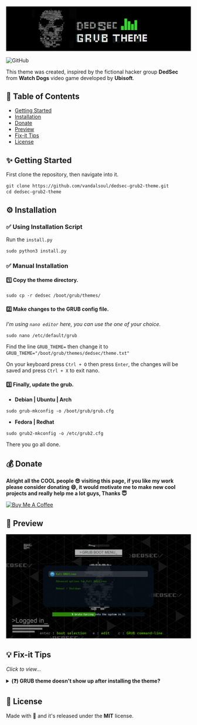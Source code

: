 ![logo](/media/logo.png)

![GitHub](https://img.shields.io/github/license/vandalsoul/dedsec-grub2-theme?style=for-the-badge)

This theme was created, inspired by the fictional hacker group **DedSec** from **Watch Dogs** video game developed by **Ubisoft**.

## 📙 Table of Contents
- [Getting Started](https://github.com/vandalsoul/dedsec-grub2-theme#-getting-started)
- [Installation](https://github.com/vandalsoul/dedsec-grub2-theme#%EF%B8%8F-installation)
- [Donate](https://github.com/vandalsoul/dedsec-grub2-theme#-donate)
- [Preview](https://github.com/vandalsoul/dedsec-grub2-theme#-preview)
- [Fix-it Tips](https://github.com/vandalsoul/dedsec-grub2-theme#-fix-it-tips)
- [License](https://github.com/vandalsoul/dedsec-grub2-theme#-license)

## ✨ Getting Started

First clone the repository, then navigate into it.
```shell
git clone https://github.com/vandalsoul/dedsec-grub2-theme.git
cd dedsec-grub2-theme
```

## ⚙️ Installation

### ✅ Using Installation Script
Run the `install.py`
```shell
sudo python3 install.py
```

### ✅ Manual Installation

#### 1️⃣ Copy the theme directory.
```shell
sudo cp -r dedsec /boot/grub/themes/
```
#### 2️⃣ Make changes to the GRUB config file.

*I'm using `nano editor` here, you can use the one of your choice.*
```shell
sudo nano /etc/default/grub
```
Find the line `GRUB_THEME=` then change it to `GRUB_THEME="/boot/grub/themes/dedsec/theme.txt"`

On your keyboard press `Ctrl + O` then press `Enter`, the changes will be saved and press `Ctrl + X` to exit nano.

#### 3️⃣ Finally, update the grub.

- **Debian | Ubuntu | Arch**
```shell
sudo grub-mkconfig -o /boot/grub/grub.cfg
```
- **Fedora | Redhat**
```shell
sudo grub2-mkconfig -o /etc/grub2.cfg
```
There you go all done.

## 💰 Donate
**Alright all the COOL people 😎 visiting this page, if you like my work please consider donating 😄, it would motivate me to make new cool projects and really help me a lot guys, Thanks 😇**

<a href="https://www.buymeacoffee.com/vandalsoul" target="_blank"><img src="https://cdn.buymeacoffee.com/buttons/v2/default-yellow.png" alt="Buy Me A Coffee" style="height: 60px !important;width: 217px !important;" ></a>

## 📸 Preview
![Screenshot](/media/screenshot.png)

## 💡 Fix-it Tips
*Click to view...*

<details>
  <summary><b>(❓) GRUB theme doesn't show up after installing the theme?</b></summary>
  <br>
  
 *It is mainly because of your grub config file ( **located at /etc/default/grub** ).*
  
 *Default grub config will be different for every linux distro. So inorder for this to work you will have to make some tweaks in your grub config file.*

 *This is the [GRUB config](/media/mx-linux-grub-config-file.txt) file for MX Linux 19.4*

 **[ WARNING ❌ ] : This is only for referance and not for copy-pasting since it is a Debian-based distro, yours might be different and can mess up the boot.**
  
</details>

## 📝 License
Made with 💖 and it's released under the **MIT** license.
